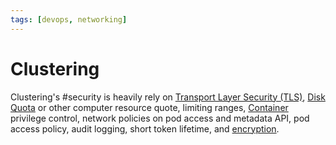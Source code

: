 ```yaml
---
tags: [devops, networking]
---
```


# Clustering

Clustering's #security is heavily rely on [Transport Layer Security (TLS)](202212052055.md),
[Disk Quota](202202201324.md) or other computer resource quote, limiting ranges,
[Container](202202211633.md) privilege control, network policies on pod access
and metadata API, pod access policy, audit logging, short token lifetime, and
[encryption](202209281121.md).
